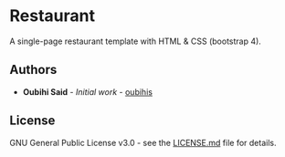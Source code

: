 # Restaurant
A single-page restaurant template with HTML &amp; CSS (bootstrap 4). 

## Authors
* **Oubihi Said** - *Initial work* - [oubihis](https://github.com/oubihis)

## License
GNU General Public License v3.0 - see the [LICENSE.md](LICENSE.md) file for details.

